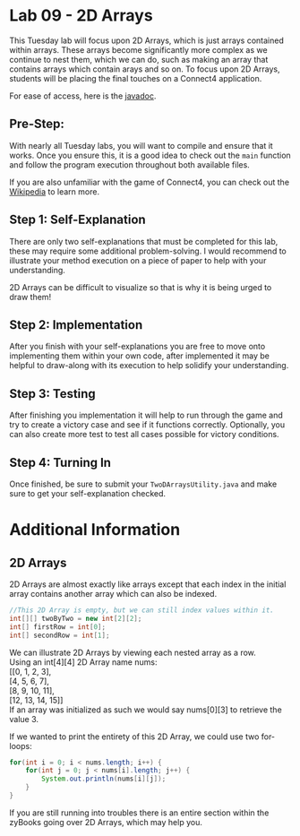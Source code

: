 # Lab 09 - 2D Arrays
This Tuesday lab will focus upon 2D Arrays, which is just arrays contained within arrays. These arrays become significantly more complex as we continue to nest them, which we can do, such as making an array that contains arrays which contain arays and so on. To focus upon 2D Arrays, students will be placing the final touches on a Connect4 application.

For ease of access, here is the [javadoc](https://csu-compsci-cs163-4.github.io/Lab182DArrays/package-summary.html).

## Pre-Step:
With nearly all Tuesday labs, you will want to compile and ensure that it works. Once you ensure this, it is a good idea to check out the `main` function and follow the program execution throughout both available files.

If you are also unfamiliar with the game of Connect4, you can check out the [Wikipedia](https://en.wikipedia.org/wiki/Connect_Four) to learn more.

## Step 1: Self-Explanation
There are only two self-explanations that must be completed for this lab, these may require some additional problem-solving. I would recommend to illustrate your method execution on a piece of paper to help with your understanding. 

2D Arrays can be difficult to visualize so that is why it is being urged to draw them!

## Step 2: Implementation
After you finish with your self-explanations you are free to move onto implementing them within your own code, after implemented it may be helpful to draw-along with its execution to help solidify your understanding.

## Step 3: Testing
After finishing you implementation it will help to run through the game and try to create a victory case and see if it functions correctly. Optionally, you can also create more test to test all cases possible for victory conditions.

## Step 4: Turning In
Once finished, be sure to submit your `TwoDArraysUtility.java` and make sure to get your self-explanation checked.

# Additional Information
## 2D Arrays
2D Arrays are almost exactly like arrays except that each index in the initial array contains another array which can also be indexed.
``` java
//This 2D Array is empty, but we can still index values within it.
int[][] twoByTwo = new int[2][2];
int[] firstRow = int[0];
int[] secondRow = int[1];
```
 
We can illustrate 2D Arrays by viewing each nested array as a row. \
Using an int[4][4] 2D Array name nums: \
[[0, 1, 2, 3],\
[4, 5, 6, 7],\
[8, 9, 10, 11],\
[12, 13, 14, 15]] \
If an array was initialized as such we would say nums[0][3] to retrieve the value 3.

If we wanted to print the entirety of this 2D Array, we could use two for-loops:
``` java
for(int i = 0; i < nums.length; i++) {
    for(int j = 0; j < nums[i].length; j++) {
        System.out.println(nums[i][j]);
    }
}
```

If you are still running into troubles there is an entire section within the zyBooks going over 2D Arrays, which may help you.
